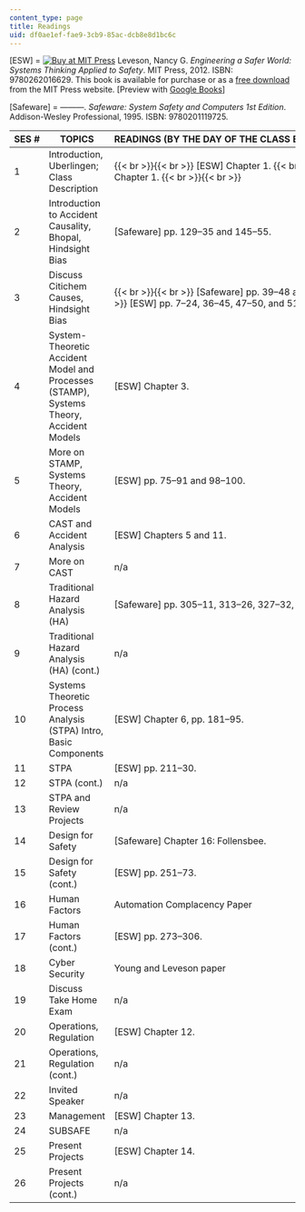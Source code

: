 ```yaml
---
content_type: page
title: Readings
uid: df0ae1ef-fae9-3cb9-85ac-dcb8e8d1bc6c
---
```


\[ESW\] = [![Buy at MIT Press](/images/mp_logo.gif)](https://mitpress.mit.edu/9780262016629) Leveson, Nancy G. _Engineering a Safer World: Systems Thinking Applied to Safety_. MIT Press, 2012. ISBN: 9780262016629. This book is available for purchase or as a [free download](https://mitpress.mit.edu/9780262016629) from the MIT Press website. \[Preview with [Google Books](http://books.google.com/books?id=6dDxCwAAQBAJ&pg=PAfrontcover)\]

\[Safeware\] = ———. _Safeware: System Safety and Computers_ _1st Edition_. Addison-Wesley Professional, 1995. ISBN: 9780201119725.

| SES # | TOPICS | READINGS (BY THE DAY OF THE CLASS EXCEPT FOR FIRST WEEK) |
| --- | --- | --- |
| 1 | Introduction, Uberlingen; Class Description |  {{< br >}}{{< br >}} \[ESW\] Chapter 1. {{< br >}}{{< br >}} \[Safeware\] Chapter 1. {{< br >}}{{< br >}}  |
| 2 | Introduction to Accident Causality, Bhopal, Hindsight Bias | \[Safeware\] pp. 129–35 and 145–55. |
| 3 | Discuss Citichem Causes, Hindsight Bias |  {{< br >}}{{< br >}} \[Safeware\] pp. 39–48 and 53–88. {{< br >}}{{< br >}} \[ESW\] pp. 7–24, 36–45, 47–50, and 51–56. {{< br >}}{{< br >}}  |
| 4 | System-Theoretic Accident Model and Processes (STAMP), Systems Theory, Accident Models | \[ESW\] Chapter 3. |
| 5 | More on STAMP, Systems Theory, Accident Models | \[ESW\] pp. 75–91 and 98–100. |
| 6 | CAST and Accident Analysis | \[ESW\] Chapters 5 and 11. |
| 7 | More on CAST | n/a |
| 8 | Traditional Hazard Analysis (HA) | \[Safeware\] pp. 305–11, 313–26, 327–32, and 341–4. |
| 9 | Traditional Hazard Analysis (HA) (cont.) | n/a |
| 10 | Systems Theoretic Process Analysis (STPA) Intro, Basic Components | \[ESW\] Chapter 6, pp. 181–95. |
| 11 | STPA | \[ESW\] pp. 211–30. |
| 12 | STPA (cont.) | n/a |
| 13 | STPA and Review Projects | n/a |
| 14 | Design for Safety | \[Safeware\] Chapter 16: Follensbee. |
| 15 | Design for Safety (cont.) | \[ESW\] pp. 251–73. |
| 16 | Human Factors | Automation Complacency Paper |
| 17 | Human Factors (cont.) | \[ESW\] pp. 273–306. |
| 18 | Cyber Security | Young and Leveson paper |
| 19 | Discuss Take Home Exam | n/a |
| 20 | Operations, Regulation | \[ESW\] Chapter 12. |
| 21 | Operations, Regulation (cont.) | n/a |
| 22 | Invited Speaker | n/a |
| 23 | Management | \[ESW\] Chapter 13. |
| 24 | SUBSAFE | n/a |
| 25 | Present Projects | \[ESW\] Chapter 14. |
| 26 | Present Projects (cont.) | n/a